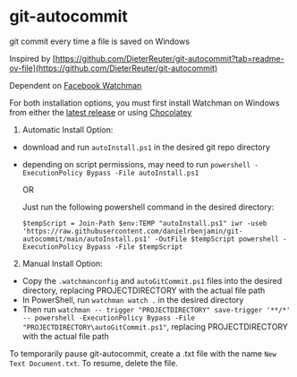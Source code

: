 # git-autocommit
git commit every time a file is saved on Windows

Inspired by [https://github.com/DieterReuter/git-autocommit?tab=readme-ov-file](https://github.com/DieterReuter/git-autocommit)

Dependent on [Facebook Watchman](https://facebook.github.io/watchman/)

For both installation options, you must first install Watchman on Windows from either the [latest release](https://github.com/facebook/watchman/releases/latest) or using [Chocolatey](https://community.chocolatey.org/packages/watchman)

1. Automatic Install Option:
* download and run `autoInstall.ps1` in the desired git repo directory
* depending on script permissions, may need to run `powershell -ExecutionPolicy Bypass -File autoInstall.ps1`

  OR

  Just run the following powershell command in the desired directory:

  `
$tempScript = Join-Path $env:TEMP "autoInstall.ps1"
iwr -useb 'https://raw.githubusercontent.com/danielrbenjamin/git-autocommit/main/autoInstall.ps1' -OutFile $tempScript
powershell -ExecutionPolicy Bypass -File $tempScript
  `
  
2. Manual Install Option:
* Copy the `.watchmanconfig` and `autoGitCommit.ps1` files into the desired directory, replacing PROJECTDIRECTORY with the actual file path
* In PowerShell, run `watchman watch .` in the desired directory
* Then run `watchman -- trigger "PROJECTDIRECTORY" save-trigger '**/*' -- powershell -ExecutionPolicy Bypass -File "PROJECTDIRECTORY\autoGitCommit.ps1"`, replacing PROJECTDIRECTORY with the actual file path

To temporarily pause git-autocommit, create a .txt file with the name `New Text Document.txt`. To resume, delete the file.
